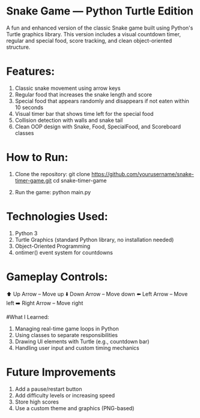 # Snake Game — Python Turtle Edition
A fun and enhanced version of the classic Snake game built using Python's Turtle graphics library.
This version includes a visual countdown timer, regular and special food, score tracking, and clean object-oriented structure.


# Features:
1. Classic snake movement using arrow keys
2. Regular food that increases the snake length and score
3. Special food that appears randomly and disappears if not eaten within 10 seconds
4. Visual timer bar that shows time left for the special food
5. Collision detection with walls and snake tail
6. Clean OOP design with Snake, Food, SpecialFood, and Scoreboard classes


# How to Run:
1. Clone the repository:
git clone https://github.com/yourusername/snake-timer-game.git
cd snake-timer-game

2. Run the game:
python main.py


# Technologies Used:
1. Python 3
2. Turtle Graphics (standard Python library, no installation needed)
3. Object-Oriented Programming
4. ontimer() event system for countdowns


# Gameplay Controls:

⬆️ Up Arrow – Move up
⬇️ Down Arrow – Move down
⬅️ Left Arrow – Move left
➡️ Right Arrow – Move right


#What I Learned:
1. Managing real-time game loops in Python
2. Using classes to separate responsibilities
3. Drawing UI elements with Turtle (e.g., countdown bar)
4. Handling user input and custom timing mechanics


# Future Improvements
1. Add a pause/restart button
2. Add difficulty levels or increasing speed
3. Store high scores
4. Use a custom theme and graphics (PNG-based)




